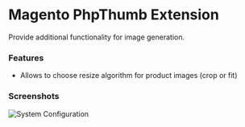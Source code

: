 # Magento PhpThumb Extension

Provide additional functionality for image generation. 

### Features
* Allows to choose resize algorithm for product images (crop or fit)

### Screenshots
![System Configuration](https://raw.github.com/SergeyCherepanov/phpthumb/master/doc/configuration.png)



